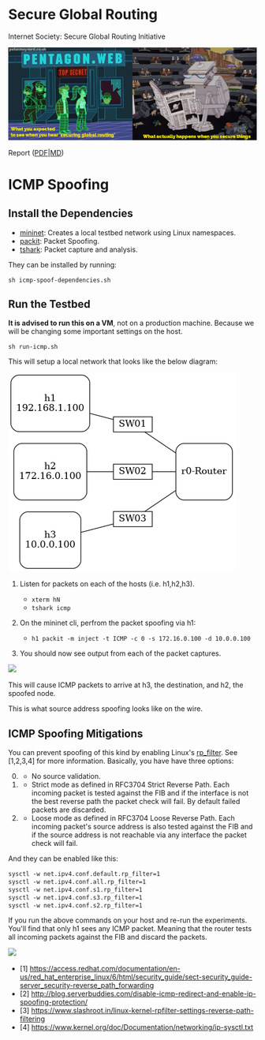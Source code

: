 # Secure Global Routing
Internet Society: Secure Global Routing Initiative

![](docs/figures/a-secure-meme.png)

Report ([PDF](https://github.com/PMaynard/Secure-Global-Routing/blob/master/docs/report.pdf)|[MD](https://github.com/PMaynard/Secure-Global-Routing/blob/master/docs/report.md))

# ICMP Spoofing

## Install the Dependencies 

- [mininet](http://mininet.org/): Creates a local testbed network using Linux namespaces.  
- [packit](https://linux.die.net/man/8/packit): Packet Spoofing.
- [tshark](https://www.wireshark.org/docs/man-pages/tshark.html): Packet capture and analysis.

They can be installed by running:

	sh icmp-spoof-dependencies.sh

## Run the Testbed

**It is advised to run this on a VM**, not on a production machine. Because we will be changing some important settings on the host. 

	sh run-icmp.sh

This will setup a local network that looks like the below diagram:

![](docs/figures/icmp-net.png)

1. Listen for packets on each of the hosts (i.e. h1,h2,h3).
	- `xterm hN`
	- `tshark icmp`

2. On the mininet cli, perfrom the packet spoofing via h1:
	- `h1 packit -m inject -t ICMP -c 0 -s 172.16.0.100 -d 10.0.0.100`

3. You should now see output from each of the packet captures.

![](docs/figures/icmp-spoof.gif)

This will cause ICMP packets to arrive at h3, the destination, and h2, the spoofed node. 

This is what source address spoofing looks like on the wire.

## ICMP Spoofing Mitigations

You can prevent spoofing of this kind by enabling Linux's [rp_filter](https://www.kernel.org/doc/Documentation/networking/ip-sysctl.txt). See [1,2,3,4] for more information. Basically, you have have three options:

0. - No source validation.
1. - Strict mode as defined in RFC3704 Strict Reverse Path. Each incoming packet is tested against the FIB and if the interface is not the best reverse path the packet check will fail. By default failed packets are discarded.
2. - Loose mode as defined in RFC3704 Loose Reverse Path. Each incoming packet's source address is also tested against the FIB and if the source address is not reachable via any interface the packet check will fail.

And they can be enabled like this:

	sysctl -w net.ipv4.conf.default.rp_filter=1
	sysctl -w net.ipv4.conf.all.rp_filter=1
	sysctl -w net.ipv4.conf.s1.rp_filter=1
	sysctl -w net.ipv4.conf.s3.rp_filter=1
	sysctl -w net.ipv4.conf.s2.rp_filter=1 

If you run the above commands on your host and re-run the experiments. You'll find that only h1 sees any ICMP packet. Meaning that the router tests all incoming packets against the FIB and discard the packets.

![](docs/figures/icmp-spoof-mitigation.gif)

- [1] https://access.redhat.com/documentation/en-us/red_hat_enterprise_linux/6/html/security_guide/sect-security_guide-server_security-reverse_path_forwarding
- [2] http://blog.serverbuddies.com/disable-icmp-redirect-and-enable-ip-spoofing-protection/
- [3] https://www.slashroot.in/linux-kernel-rpfilter-settings-reverse-path-filtering
- [4] https://www.kernel.org/doc/Documentation/networking/ip-sysctl.txt

